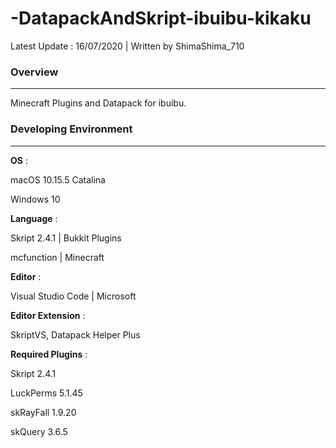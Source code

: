 # -DatapackAndSkript-ibuibu-kikaku

Latest Update : 16/07/2020 | Written by ShimaShima_710

### Overview

---

Minecraft Plugins  and Datapack for ibuibu.


### Developing Environment

---

**OS** :

macOS 10.15.5 Catalina

Windows 10

**Language** :

Skript 2.4.1 | Bukkit Plugins

mcfunction | Minecraft

**Editor** :

Visual Studio Code | Microsoft

**Editor Extension** :

SkriptVS, Datapack Helper Plus

**Required Plugins** :

Skript 2.4.1

LuckPerms 5.1.45

skRayFall 1.9.20

skQuery 3.6.5
